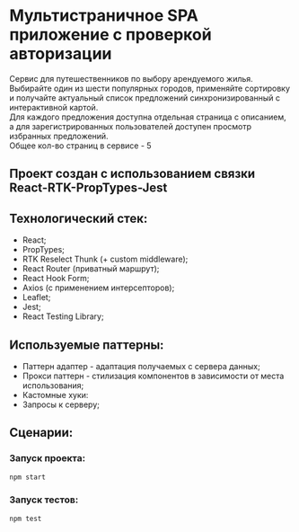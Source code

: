 # Мультистраничное SPA приложение с проверкой авторизации
Сервис для путешественников по выбору арендуемого жилья.  
Выбирайте один из шести популярных городов, применяйте сортировку  
и получайте актуальный список предложений синхронизированный с интерактивной картой.  
Для каждого предложения доступна отдельная страница с описанием,  
а для зарегистрированных пользователей доступен просмотр избранных предложений.  
Общее кол-во страниц в сервисе - 5

## Проект создан с использованием связки React-RTK-PropTypes-Jest

## Технологический стек:
- React;
- PropTypes;
- RTK Reselect Thunk (+ custom middleware);
- React Router (приватный маршрут);
- React Hook Form;
- Axios (с применением интерсепторов);
- Leaflet;
- Jest;
- React Testing Library;

## Используемые паттерны:
- Паттерн адаптер - адаптация получаемых с сервера данных;
- Прокси паттерн - стилизация компонентов в зависимости от места использования;
- Кастомные хуки:
- Запросы к серверу;

## Сценарии:

### Запуск проекта:
```bash
npm start
```

### Запуск тестов:
```bash
npm test
```
